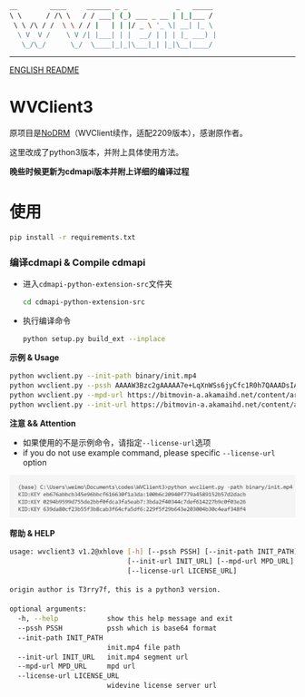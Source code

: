 ```bash
__        ____     ______ _ _            _   _____ 
\ \      / /\ \   / / ___| (_) ___ _ __ | |_|___ / 
 \ \ /\ / /  \ \ / / |   | | |/ _ \ '_ \| __| |_ \ 
  \ V  V /    \ V /| |___| | |  __/ | | | |_ ___) |
   \_/\_/      \_/  \____|_|_|\___|_| |_|\__|____/ 
```

---

[ENGLISH README](README_ENG.md)

# WVClient3

原项目是[NoDRM](https://github.com/T3rry7f/NoDRM)（WVClient续作，适配2209版本），感谢原作者。

这里改成了python3版本，并附上具体使用方法。

**晚些时候更新为cdmapi版本并附上详细的编译过程**

# 使用

```bash
pip install -r requirements.txt
```

### 编译cdmapi & Compile cdmapi

- 进入`cdmapi-python-extension-src`文件夹
    ```bash
    cd cdmapi-python-extension-src
    ```
- 执行编译命令
    ```bash
    python setup.py build_ext --inplace
    ```

**示例 & Usage**
```bash
python wvclient.py --init-path binary/init.mp4
python wvclient.py --pssh AAAAW3Bzc2gAAAAA7e+LqXnWSs6jyCfc1R0h7QAAADsIARIQ62dqu8s0Xpa7z2FmMPGj2hoNd2lkZXZpbmVfdGVzdCIQZmtqM2xqYVNkZmFsa3IzaioCSEQyAA==
python wvclient.py --mpd-url https://bitmovin-a.akamaihd.net/content/art-of-motion_drm/mpds/11331.mpd
python wvclient.py --init-url https://bitmovin-a.akamaihd.net/content/art-of-motion_drm/video/1080_4800000/cenc_dash/init.mp4
```

**注意 && Attention**

- 如果使用的不是示例命令，请指定`--license-url`选项
- if you do not use example command, please specific `--license-url` option

![](/binary/Snipaste_2021-08-02_01-12-25.png)

**帮助 & HELP**
```bash
usage: wvclient3 v1.2@xhlove [-h] [--pssh PSSH] [--init-path INIT_PATH]
                             [--init-url INIT_URL] [--mpd-url MPD_URL]
                             [--license-url LICENSE_URL]

origin author is T3rry7f, this is a python3 version.

optional arguments:
  -h, --help            show this help message and exit
  --pssh PSSH           pssh which is base64 format
  --init-path INIT_PATH
                        init.mp4 file path
  --init-url INIT_URL   init.mp4 segment url
  --mpd-url MPD_URL     mpd url
  --license-url LICENSE_URL
                        widevine license server url
```